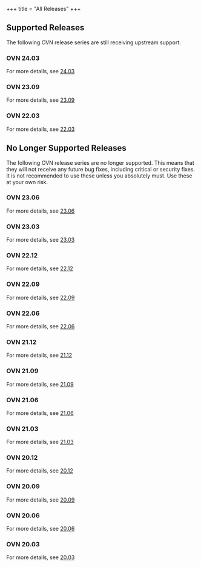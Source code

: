 +++
title = "All Releases"
+++

## Supported Releases
The following OVN release series are still receiving upstream support.

### OVN 24.03
For more details, see [24.03 ](../24.03)



### OVN 23.09
For more details, see [23.09 ](../23.09)



### OVN 22.03
For more details, see [22.03 ](../22.03)


## No Longer Supported Releases
The following OVN release series are no longer supported. This means that they
will not receive any future bug fixes, including critical or security fixes.
It is not recommended to use these unless you absolutely must. Use these at
your own risk.

### OVN 23.06
For more details, see [23.06 ](../23.06)



### OVN 23.03
For more details, see [23.03 ](../23.03)



### OVN 22.12
For more details, see [22.12 ](../22.12)



### OVN 22.09
For more details, see [22.09 ](../22.09)



### OVN 22.06
For more details, see [22.06 ](../22.06)



### OVN 21.12
For more details, see [21.12 ](../21.12)



### OVN 21.09
For more details, see [21.09 ](../21.09)



### OVN 21.06
For more details, see [21.06 ](../21.06)



### OVN 21.03
For more details, see [21.03 ](../21.03)



### OVN 20.12
For more details, see [20.12 ](../20.12)



### OVN 20.09
For more details, see [20.09 ](../20.09)



### OVN 20.06
For more details, see [20.06 ](../20.06)



### OVN 20.03
For more details, see [20.03 ](../20.03)

